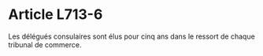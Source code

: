# Article L713-6

<p>Les délégués consulaires sont élus pour cinq ans dans le ressort de chaque tribunal de commerce.</p>